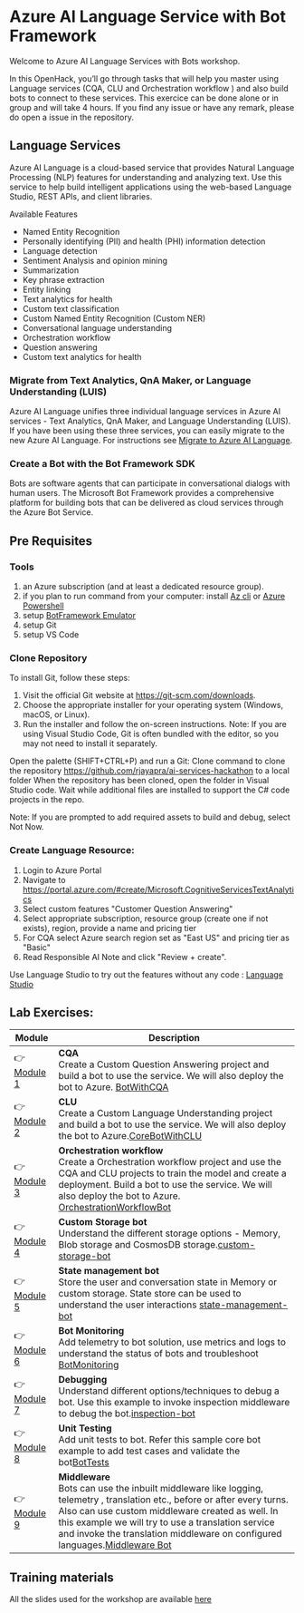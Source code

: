 # Azure AI Language Service with Bot Framework

Welcome to Azure AI Language Services with Bots workshop. 
 
In this OpenHack, you’ll go through tasks that will help you master using Language services (CQA, CLU and Orchestration workflow ) and also build bots to connect to these services. This exercice can be done alone or in group and will take 4 hours. If you find any issue or have any remark, please do open a issue in the repository.


## Language Services
Azure AI Language is a cloud-based service that provides Natural Language Processing (NLP) features for understanding and analyzing text. Use this service to help build intelligent applications using the web-based Language Studio, REST APIs, and client libraries.

Available Features 

* Named Entity Recognition
* Personally identifying (PII) and health (PHI) information detection
* Language detection
* Sentiment Analysis and opinion mining
* Summarization
* Key phrase extraction
* Entity linking
* Text analytics for health
* Custom text classification
* Custom Named Entity Recognition (Custom NER)
* Conversational language understanding
* Orchestration workflow
* Question answering
* Custom text analytics for health

### Migrate from Text Analytics, QnA Maker, or Language Understanding (LUIS)
Azure AI Language unifies three individual language services in Azure AI services - Text Analytics, QnA Maker, and Language Understanding (LUIS). If you have been using these three services, you can easily migrate to the new Azure AI Language. For instructions see [Migrate to Azure AI Language].

### Create a Bot with the Bot Framework SDK 
Bots are software agents that can participate in conversational dialogs with human users. The Microsoft Bot Framework provides a comprehensive platform for building bots that can be delivered as cloud services through the Azure Bot Service.

## Pre Requisites

### Tools

1. an Azure subscription (and at least a dedicated resource group).
1. if you plan to run command from your computer: install [Az cli] or [Azure Powershell]
1. setup [BotFramework Emulator]
1. setup Git 
1. setup VS Code

### Clone Repository

To install Git, follow these steps:

1. Visit the official Git website at https://git-scm.com/downloads.
1. Choose the appropriate installer for your operating system (Windows, macOS, or Linux).
1. Run the installer and follow the on-screen instructions.
Note: If you are using Visual Studio Code, Git is often bundled with the editor, so you may not need to install it separately.

Open the palette (SHIFT+CTRL+P) and run a Git: Clone command to clone the repository https://github.com/rjayapra/ai-services-hackathon to a local folder 
When the repository has been cloned, open the folder in Visual Studio code.
Wait while additional files are installed to support the C# code projects in the repo.

Note: If you are prompted to add required assets to build and debug, select Not Now.

### Create Language Resource:

1. Login to Azure Portal
1. Navigate to https://portal.azure.com/#create/Microsoft.CognitiveServicesTextAnalytics
1. Select  custom features "Customer Question Answering"
1. Select appropriate subscription, resource group (create one if not exists), region, provide a name and pricing tier
1. For CQA select Azure search region set as "East US" and pricing tier as "Basic"
1. Read Responsible AI Note and click "Review + create".

Use Language Studio to try out the features without any code : [Language Studio]


## Lab Exercises:
| Module | Description |
| --- | --- |
| :point_right: [Module 1](BotWithCQA/) | __CQA__ <br> Create a Custom Question Answering project and build a bot to use the service. We will also deploy the bot to Azure. [BotWithCQA](BotWithCQA/) | 
| :point_right: [Module 2](CoreBotWithCLU/) |  __CLU__ <br> Create a Custom Language Understanding project and build a bot to use the service. We will also deploy the bot to Azure.[CoreBotWithCLU](CoreBotWithCLU/) |
| :point_right: [Module 3](OrchestrationWorkflowBot/) | __Orchestration workflow__ <br> Create a Orchestration workflow project and use the CQA and CLU projects to train the model and create a deployment. Build a bot to use the service. We will also deploy the bot to Azure. [OrchestrationWorkflowBot](OrchestrationWorkflowBot/) |
| :point_right: [Module 4](custom-storage-bot/) | __Custom Storage bot__ <br> Understand the different storage options - Memory, Blob storage and CosmosDB storage.[custom-storage-bot](custom-storage-bot/) |
| :point_right: [Module 5](state-management-bot/) | __State management bot__ <br> Store the user and conversation state in Memory or custom storage. State store can be used to understand the user interactions [state-management-bot](state-management-bot/) |
| :point_right: [Module 6](BotMonitoring/) | __Bot Monitoring__ <br> Add telemetry to bot solution, use metrics and logs to understand the status of bots and troubleshoot [BotMonitoring](BotMonitoring/) |
| :point_right: [Module 7](inspection-bot/) | __Debugging__ <br> Understand different options/techniques to debug a bot. Use this example to invoke inspection middleware to debug the bot.[inspection-bot](inspection-bot/) |
| :point_right: [Module 8](BotTests/) |  __Unit Testing__ <br> Add unit tests to bot. Refer this sample core bot example to add test cases and validate the bot[BotTests](BotTests/) |
| :point_right: [Module 9](middleware-multilingual-bot/) | __Middleware__ <br> Bots can use the inbuilt middleware like logging, telemetry , translation etc., before or after every turns. Also can use custom middleware created as well. In this example we will try to use a translation service and invoke the translation middleware on configured languages.[Middleware Bot](middleware-multilingual-bot/) |


## Training materials
All the slides used for the workshop are available [here](Training_material/)


[Migrate to Azure AI Language]: https://learn.microsoft.com/en-us/azure/ai-services/language-service/concepts/migrate 
[Language Studio]: https://learn.microsoft.com/en-us/azure/ai-services/language-service/language-studio
[Az cli]: https://learn.microsoft.com/en-us/cli/azure/install-azure-cli
[Azure Powershell]: https://learn.microsoft.com/en-us/powershell/azure/install-azure-powershell?view=azps-11.1.0
[BotFramework Emulator]: https://github.com/Microsoft/BotFramework-Emulator


